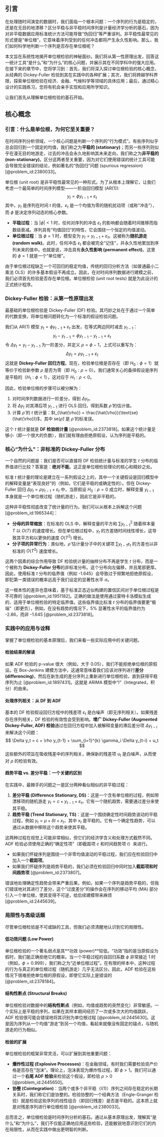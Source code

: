 ## 引言
在处理随时间演变的数据时，我们面临一个根本问题：一个序列的行为是稳定的，还是在无目的地漂移？区分平稳与非平稳时间序列是计量经济学分析的基石，因为对非平稳数据应用标准统计方法可能导致“伪回归”等严重误判。非平稳性最常见的形式便是“单位根”，它意味着序列受到的任何冲击都将产生永久性影响。那么，我们如何科学地判断一个序列是否存在单位根呢？

本文旨在系统性地揭开单位根检验的神秘面纱。我们将从第一性原理出发，回答这一统计工具“是什么”和“为什么”的核心问题，并展示其在不同学科中的强大应用。在接下来的章节中，您将学习到：首先，我们将深入探讨单位根检验的核心概念，从经典的 Dickey-Fuller 检验到其在实践中的各种扩展；其次，我们将跨越学科界限，探索单位根检验在经济、金融、气候科学等领域的具体应用；最后，通过精心设计的实践练习，您将有机会亲手实现和应用所学知识。

让我们首先从理解单位根检验的基石开始。

## 核心概念
### 引言：什么是单位根，为何它至关重要？

在时间序列分析领域，一个核心问题是判断一个序列的“行为模式”。有些序列似乎总会回归到一个固定的均值，我们称之为**平稳的 (stationary)**；而另一些序列则似乎在漫无目的地游走，过去的冲击会永久地影响其未来走向，我们称之为**非平稳的 (non-stationary)**。区分这两者至关重要，因为对它们使用错误的统计工具可能会导致完全错误的结论，例如著名的“伪回归”问题 (spurious regression) [@problem_id:2380033]。

单位根 (unit root) 是非平稳性最常见的一种形式。为了从根本上理解它，让我们考虑一个最简单的时间序列模型——一阶自回归模型 (AR(1)):
$$ y_t = \phi y_{t-1} + \varepsilon_t $$
其中，$y_t$ 是序列在时间 $t$ 的值，$\varepsilon_t$ 是一个均值为零的随机扰动项（或称“冲击”），而 $\phi$ 是决定序列动态的核心参数。

- **平稳过程**：当 $|\phi| < 1$ 时，任何对序列的冲击 $\varepsilon_t$ 的影响都会随着时间推移而指数级衰减。序列具有“均值回归”的特性，它会围绕一个恒定的均值波动。
- **单位根过程**：当 $\phi = 1$ 时，模型变为 $y_t = y_{t-1} + \varepsilon_t$。这被称为**随机游走 (random walk)**。此时，任何冲击 $\varepsilon_t$ 都会被完全“记住”，并永久性地累加到序列未来的值中。也就是说，冲击具有**永久性影响 (permanent effect)**。这里的 $\phi=1$ 就是一个“单位根”。

由于单位根过程缺乏一个可回归的稳定均值，传统的回归分析方法（如普通最小二乘法 OLS）的许多基本假设不再成立。因此，在对时间序列数据进行建模之前，我们必须首先检验是否存在单位根。单位根检验 (unit root tests) 就是为此设计的正式统计程序。

### Dickey-Fuller 检验：从第一性原理出发

最基础的单位根检验是 Dickey-Fuller (DF) 检验。其巧妙之处在于通过一个简单的代数变换，将单位根问题转化为一个标准的假设检验问题。

我们从 AR(1) 模型 $y_t = \phi y_{t-1} + \varepsilon_t$ 出发，在等式两边同时减去 $y_{t-1}$：
$$ y_t - y_{t-1} = \phi y_{t-1} - y_{t-1} + \varepsilon_t $$
令 $\Delta y_t = y_t - y_{t-1}$ 为一阶差分，并定义 $\rho = \phi - 1$，上式可以重写为：
$$ \Delta y_t = \rho y_{t-1} + \varepsilon_t $$
这就是 **Dickey-Fuller 回归方程**。现在，检验单位根是否存在（即 $H_0: \phi = 1$）就等价于检验新参数 $\rho$ 是否为零（即 $H_0: \rho = 0$）。我们通常关心的备择假设是序列是平稳的（$H_1: \phi < 1$），这对应于 $H_1: \rho < 0$。

因此，检验单位根的步骤可以被分解为：
1.  对时间序列数据进行一阶差分，得到 $\Delta y_t$。
2.  将 $\Delta y_t$ 对其滞后项 $y_{t-1}$ 进行 OLS 回归，得到系数 $\hat{\rho}$ 的估计值。
3.  计算 $\hat{\rho}$ 的 $t$ 统计量：$t_{\hat{\rho}} = \frac{\hat{\rho}}{\text{se}(\hat{\rho})}$，其中 $\text{se}(\hat{\rho})$ 是 $\hat{\rho}$ 的标准误。

这个 $t$ 统计量就是 **DF 检验统计量** [@problem_id:2373818]。如果这个统计量足够小（即一个很大的负数），我们就有理由拒绝原假设，认为序列是平稳的。

### 核心“为什么”：非标准的 Dickey-Fuller 分布

一个自然的问题是：我们是否可以直接将 DF 检验统计量与标准的学生 $t$ 分布的临界值进行比较？答案是：**绝对不能**。这正是单位根检验理论的核心和精妙之处。

标准 $t$ 统计量的理论是建立在一系列假设之上的，其中一个关键假设是回归模型中的解释变量是“表现良好”的（例如，它们是平稳的或确定性的）。但在 Dickey-Fuller 回归 $\Delta y_t = \rho y_{t-1} + \varepsilon_t$ 中，当原假设 $H_0: \rho = 0$ 成立时，解释变量 $y_{t-1}$ 本身就是一个单位根过程（随机游走），因此它是非平稳的。

这种非平稳性彻底改变了统计量的行为。我们可以从根本上拆解这个问题 [@problem_id:1965344]：
- **分母的异常缩放**：在标准的 OLS 中，解释变量的平方和 $\sum y_{t-1}^2$ 随着样本量 $T$ 以 $O(T)$ 的速度增长。但在单位根过程中，$y_t$ 的方差随时间线性增长，这导致其平方和以更快的速度 $O(T^2)$ 增长。
- **分子项的异常行为**：类似地，$\hat{\rho}$ 估计量分子中的关键项 $\sum y_{t-1}\varepsilon_t$ 的方差也以非标准的 $O(T^2)$ 速度增长。

这两个因素的综合作用导致 DF 检验统计量的抽样分布不再是学生 $t$ 分布，而是一个被称为 **Dickey-Fuller 分布**的非标准分布。这个分布向左偏移，并且尾部更厚。因此，使用标准 $t$ 分布的临界值（例如 -1.645）会导致过于频繁地拒绝原假设，即犯第一类错误的概率远高于我们设定的显著性水平 $\alpha$。

这一根本性的差异也意味着，基于标准正态近似构建的置信区间对于单位根过程是不可靠的 [@problem_id:1951182]。正确的做法是使用通过蒙特卡洛模拟生成的、适用于单位根检验的特定临界值。这些临界值比标准 $t$ 分布的临界值要更“极端”（即更负），例如，在没有趋势的情况下，5% 显著性水平的临界值约为 -2.86，而非 -1.645 [@problem_id:2373818]。

### 实践中的应用与诠释

掌握了单位根检验的基本原理后，我们来看一些实际应用中的关键问题。

#### **检验结果的解读**
如果 ADF 检验的 p-value 很大（例如，大于 0.05），我们不能拒绝单位根的原假设。在 Box-Jenkins 建模方法中，这通常意味着我们应该对序列进行**差分 (differencing)**，然后在新生成的差分序列上重新进行单位根检验，直到获得平稳序列为止 [@problem_id:1897431]。这就是 ARIMA 模型中“I”（Integrated，积分）的由来。

#### **处理序列相关：从 DF 到 ADF**
基本的 DF 检验假设回归方程中的残差项 $\varepsilon_t$ 是白噪声（即无序列相关）。如果残差存在序列相关，DF 检验的有效性会受到影响。**增广 Dickey-Fuller (Augmented Dickey-Fuller, ADF) 检验**通过在回归方程中加入被解释变量的滞后差分项 $\Delta y_{t-i}$ 来解决这个问题：
$$ \Delta y_t = c + \rho y_{t-1} + \sum_{i=1}^{k} \gamma_i \Delta y_{t-i} + u_t $$
这些额外的项旨在吸收残差中的序列相关，确保新的残差项 $u_t$ 是白噪声，从而使对 $\rho$ 的检验有效。

#### **趋势平稳 vs. 差分平稳：一个关键的区别**
在实践中，最棘手的问题之一是区分两种看似相似的非平稳过程：
1.  **差分平稳 (Difference Stationary, DS)**：这是一个含有单位根的过程，例如带漂移项的随机游走 $y_t = c + y_{t-1} + \varepsilon_t$。它有一个随机趋势，需要通过差分来使其平稳。
2.  **趋势平稳 (Trend Stationary, TS)**：这是一个围绕确定性时间趋势波动的平稳过程，例如 $y_t = \mu + \delta t + x_t$，其中 $x_t$ 是平稳的。它有一个确定性趋势，可以通过从数据中移除这个趋势来使其平稳。

这两种过程在视觉上可能非常相似，但它们的经济学含义和处理方式截然不同。ADF 检验必须使用正确的“确定性项”（即截距项 $c$ 和时间趋势项 $t$）来进行。
- 如果我们怀疑序列是围绕一个非零均值波动的平稳过程，我们应在检验回归中加入一个**截距项**。
- 如果我们怀疑序列是趋势平稳的，我们必须在检验回归中同时加入**截距项和时间趋势项** [@problem_id:2373807]。

错误地处理确定性趋势会带来严重后果。例如，如果一个序列是趋势平稳的，但我们错误地对其进行了差分，这个“过度差分”的操作会在序列的移动平均 (MA) 部分引入一个单位根，使其变得不可逆，给后续建模带来麻烦 [@problem_id:2445639]。

### 局限性与高级话题

尽管单位根检验是不可或缺的工具，但我们必须清醒地认识到它的局限性。

#### **低功效问题 (Low Power)**
单位根检验的一个著名弱点是其**功效 (power)**较低。“功效”指的是当原假设为假时，我们能正确拒绝它的概率。当一个平稳过程的自回归系数 $\phi$ 非常接近 1 时（例如，$\phi=0.999$），我们称之为“近单位根过程”。在有限的样本中，这种过程的行为与真正的单位根过程（随机游走）几乎无法区分。因此，ADF 检验在这些情况下很难拒绝单位根的原假设，即使它实际上是错误的 [@problem_id:2378184]。

#### **结构性断点 (Structural Breaks)**
单位根检验对数据中的**结构性断点**（例如，均值或趋势的突然变化）非常敏感。一个实际上是平稳的序列，如果在其样本期间经历了一次或多次大的均值跳跃，ADF 检验很可能会错误地将其识别为单位根过程 [@problem_id:2445630]。这是因为序列从一个均值“游走”到另一个均值，看起来就像没有固定的锚点，与随机游走的行为相似。

#### **检验的扩展**
单位根检验的框架非常灵活，可以扩展到其他重要问题：
- **爆炸性过程 (Explosive Processes)**：在金融领域，有时我们需要检验资产价格是否存在“泡沫”。理论上，泡沫表现为爆炸性过程，即 $\phi > 1$。我们可以通过一个**右尾 ADF 检验**来检验这个假设，即检验 $\rho > 0$ [@problem_id:2445650]。
- **协整 (Cointegration)**：当两个或多个非平稳（I(1)）序列之间存在稳定的长期关系时，我们称它们是协整的。检验协整的一个经典方法（Engle-Granger 检验）就是检验这些序列的线性组合（即回归残差）是否是平稳的。这本质上就是对残差序列进行单位根检验 [@problem_id:2380033]。

总而言之，单位根检验是时间序列分析的基石。通过从基本原理出发，理解其“是什么”和“为什么”，我们不仅能正确地应用这些检验，还能敏锐地意识到它们的内在局限性，从而在实践中做出更明智的判断。

